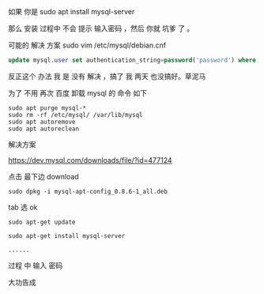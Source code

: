 如果 你是 sudo apt install mysql-server

那么 安装 过程中 不会 提示  输入密码  ，然后 你就 坑爹 了  。



 可能的  解决 方案 sudo vim /etc/mysql/debian.cnf  
``` sql
update mysql.user set authentication_string=password('password') where user='root'and Host = 'localhost';
```

 反正这个 办法  我  是 没有 解决  ，搞了 我 两天  也没搞好。草泥马



为了 不用 再次 百度  卸载  mysql 的 命令 如下 

``` shell
sudo apt purge mysql-*
sudo rm -rf /etc/mysql/ /var/lib/mysql
sudo apt autoremove
sudo apt autoreclean

```

解决方案 

https://dev.mysql.com/downloads/file/?id=477124

点击 最下边 download

``` shell
sudo dpkg -i mysql-apt-config_0.8.6-1_all.deb
```

tab 选 ok

``` shell
sudo apt-get update

sudo apt-get install mysql-server 

......
```

过程 中 输入 密码  

大功告成 
